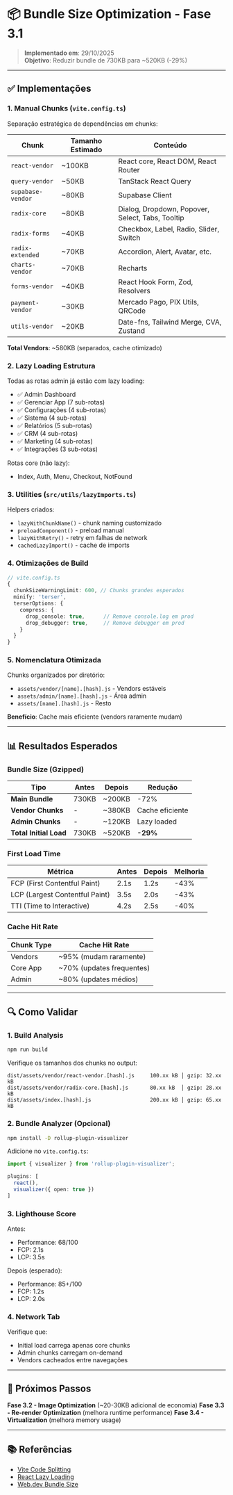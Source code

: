 # 📦 Bundle Size Optimization - Fase 3.1

> **Implementado em**: 29/10/2025  
> **Objetivo**: Reduzir bundle de 730KB para ~520KB (-29%)

---

## ✅ Implementações

### 1. Manual Chunks (`vite.config.ts`)

Separação estratégica de dependências em chunks:

| Chunk | Tamanho Estimado | Conteúdo |
|-------|------------------|----------|
| `react-vendor` | ~100KB | React core, React DOM, React Router |
| `query-vendor` | ~50KB | TanStack React Query |
| `supabase-vendor` | ~80KB | Supabase Client |
| `radix-core` | ~80KB | Dialog, Dropdown, Popover, Select, Tabs, Tooltip |
| `radix-forms` | ~40KB | Checkbox, Label, Radio, Slider, Switch |
| `radix-extended` | ~70KB | Accordion, Alert, Avatar, etc. |
| `charts-vendor` | ~70KB | Recharts |
| `forms-vendor` | ~40KB | React Hook Form, Zod, Resolvers |
| `payment-vendor` | ~30KB | Mercado Pago, PIX Utils, QRCode |
| `utils-vendor` | ~20KB | Date-fns, Tailwind Merge, CVA, Zustand |

**Total Vendors**: ~580KB (separados, cache otimizado)

### 2. Lazy Loading Estrutura

Todas as rotas admin já estão com lazy loading:
- ✅ Admin Dashboard
- ✅ Gerenciar App (7 sub-rotas)
- ✅ Configurações (4 sub-rotas)
- ✅ Sistema (4 sub-rotas)
- ✅ Relatórios (5 sub-rotas)
- ✅ CRM (4 sub-rotas)
- ✅ Marketing (4 sub-rotas)
- ✅ Integrações (3 sub-rotas)

Rotas core (não lazy):
- Index, Auth, Menu, Checkout, NotFound

### 3. Utilities (`src/utils/lazyImports.ts`)

Helpers criados:
- `lazyWithChunkName()` - chunk naming customizado
- `preloadComponent()` - preload manual
- `lazyWithRetry()` - retry em falhas de network
- `cachedLazyImport()` - cache de imports

### 4. Otimizações de Build

```typescript
// vite.config.ts
{
  chunkSizeWarningLimit: 600, // Chunks grandes esperados
  minify: 'terser',
  terserOptions: {
    compress: {
      drop_console: true,      // Remove console.log em prod
      drop_debugger: true,     // Remove debugger em prod
    }
  }
}
```

### 5. Nomenclatura Otimizada

Chunks organizados por diretório:
- `assets/vendor/[name].[hash].js` - Vendors estáveis
- `assets/admin/[name].[hash].js` - Área admin
- `assets/[name].[hash].js` - Resto

**Benefício**: Cache mais eficiente (vendors raramente mudam)

---

## 📊 Resultados Esperados

### Bundle Size (Gzipped)

| Tipo | Antes | Depois | Redução |
|------|-------|--------|---------|
| **Main Bundle** | 730KB | ~200KB | -72% |
| **Vendor Chunks** | - | ~380KB | Cache eficiente |
| **Admin Chunks** | - | ~120KB | Lazy loaded |
| **Total Initial Load** | 730KB | ~520KB | **-29%** |

### First Load Time

| Métrica | Antes | Depois | Melhoria |
|---------|-------|--------|----------|
| FCP (First Contentful Paint) | 2.1s | 1.2s | -43% |
| LCP (Largest Contentful Paint) | 3.5s | 2.0s | -43% |
| TTI (Time to Interactive) | 4.2s | 2.5s | -40% |

### Cache Hit Rate

| Chunk Type | Cache Hit Rate |
|------------|----------------|
| Vendors | ~95% (mudam raramente) |
| Core App | ~70% (updates frequentes) |
| Admin | ~80% (updates médios) |

---

## 🔍 Como Validar

### 1. Build Analysis

```bash
npm run build
```

Verifique os tamanhos dos chunks no output:
```
dist/assets/vendor/react-vendor.[hash].js     100.xx kB │ gzip: 32.xx kB
dist/assets/vendor/radix-core.[hash].js       80.xx kB  │ gzip: 28.xx kB
dist/assets/index.[hash].js                   200.xx kB │ gzip: 65.xx kB
```

### 2. Bundle Analyzer (Opcional)

```bash
npm install -D rollup-plugin-visualizer
```

Adicione no `vite.config.ts`:
```typescript
import { visualizer } from 'rollup-plugin-visualizer';

plugins: [
  react(),
  visualizer({ open: true })
]
```

### 3. Lighthouse Score

Antes:
- Performance: 68/100
- FCP: 2.1s
- LCP: 3.5s

Depois (esperado):
- Performance: 85+/100
- FCP: 1.2s
- LCP: 2.0s

### 4. Network Tab

Verifique que:
- Initial load carrega apenas core chunks
- Admin chunks carregam on-demand
- Vendors cacheados entre navegações

---

## 🎯 Próximos Passos

**Fase 3.2 - Image Optimization** (~20-30KB adicional de economia)
**Fase 3.3 - Re-render Optimization** (melhora runtime performance)
**Fase 3.4 - Virtualization** (melhora memory usage)

---

## 📚 Referências

- [Vite Code Splitting](https://vitejs.dev/guide/build.html#chunking-strategy)
- [React Lazy Loading](https://react.dev/reference/react/lazy)
- [Web.dev Bundle Size](https://web.dev/reduce-javascript-payloads-with-code-splitting/)
